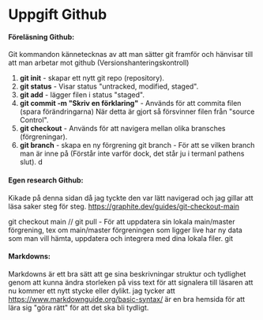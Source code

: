 # Uppgift Github

#### Föreläsning Github:

Git kommandon kännetecknas av att man sätter git framför och hänvisar till att man arbetar mot github (Versionshanteringskontroll)

1. **git init** - skapar ett nytt git repo (repository). 
2. **git status** - Visar status "untracked, modified, staged". 
3. **git add** - lägger filen i status "staged". 
4. **git commit -m "Skriv en förklaring"** - Används för att commita filen (spara förändringarna) När detta är gjort så försvinner filen från "source Control". 
5. **git checkout** - Används för att navigera mellan olika bransches (förgreningar). 
6. **git branch** - skapa en ny förgrening git branch - För att se vilken branch man är inne på (Förstår inte varför dock, det står ju i termanl pathens slut).
d
#### Egen research Github:

Kikade på denna sidan då jag tyckte den var lätt navigerad och jag gillar att läsa saker steg för steg. https://graphite.dev/guides/git-checkout-main

git checkout main // git pull - För att uppdatera sin lokala main/master förgrening, tex om main/master förgreningen som ligger live har ny data som man vill hämta, uppdatera och integrera med dina lokala filer.
git 
#### Markdowns:

Markdowns är ett bra sätt att ge sina beskrivningar struktur och tydlighet genom att kunna ändra storleken på viss text för att signalera till läsaren att nu kommer ett nytt stycke eller dylikt. jag tycker att https://www.markdownguide.org/basic-syntax/ är en bra hemsida för att lära sig "göra rätt" för att det ska bli tydligt.